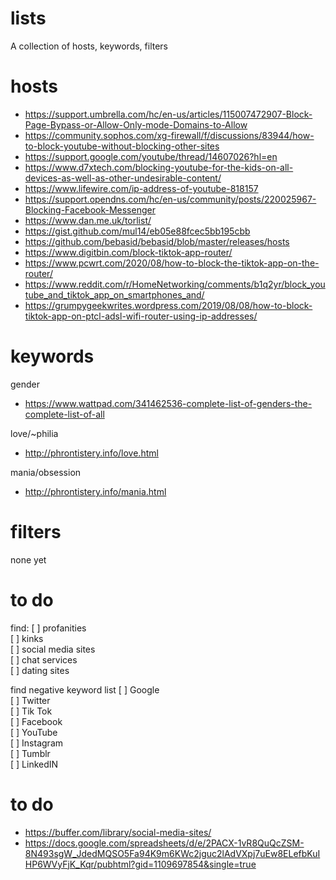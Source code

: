 # lists

A collection of hosts, keywords, filters

# hosts

* https://support.umbrella.com/hc/en-us/articles/115007472907-Block-Page-Bypass-or-Allow-Only-mode-Domains-to-Allow
* https://community.sophos.com/xg-firewall/f/discussions/83944/how-to-block-youtube-without-blocking-other-sites
* https://support.google.com/youtube/thread/14607026?hl=en
* https://www.d7xtech.com/blocking-youtube-for-the-kids-on-all-devices-as-well-as-other-undesirable-content/
* https://www.lifewire.com/ip-address-of-youtube-818157
* https://support.opendns.com/hc/en-us/community/posts/220025967-Blocking-Facebook-Messenger
* https://www.dan.me.uk/torlist/
* https://gist.github.com/mul14/eb05e88fcec5bb195cbb
* https://github.com/bebasid/bebasid/blob/master/releases/hosts
* https://www.digitbin.com/block-tiktok-app-router/
* https://www.pcwrt.com/2020/08/how-to-block-the-tiktok-app-on-the-router/
* https://www.reddit.com/r/HomeNetworking/comments/b1q2yr/block_youtube_and_tiktok_app_on_smartphones_and/
* https://grumpygeekwrites.wordpress.com/2019/08/08/how-to-block-tiktok-app-on-ptcl-adsl-wifi-router-using-ip-addresses/

# keywords

gender
* https://www.wattpad.com/341462536-complete-list-of-genders-the-complete-list-of-all

love/~philia
* http://phrontistery.info/love.html

mania/obsession
* http://phrontistery.info/mania.html

# filters

none yet

# to do

find:
[ ] profanities <br />
[ ] kinks <br />
[ ] social media sites <br />
[ ] chat services <br />
[ ] dating sites <br />

find negative keyword list
[ ] Google <br />
[ ] Twitter <br />
[ ] Tik Tok <br />
[ ] Facebook <br />
[ ] YouTube <br />
[ ] Instagram <br />
[ ] Tumblr <br />
[ ] LinkedIN <br />

# to do

* https://buffer.com/library/social-media-sites/
* https://docs.google.com/spreadsheets/d/e/2PACX-1vR8QuQcZSM-8N493sgW_JdedMQSO5Fa94K9m6KWc2jguc2lAdVXpj7uEw8ELefbKuIHP6WVyFjK_Kqr/pubhtml?gid=1109697854&single=true
